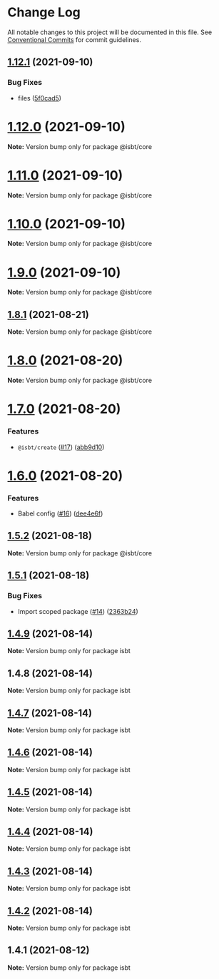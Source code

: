 # Change Log

All notable changes to this project will be documented in this file.
See [Conventional Commits](https://conventionalcommits.org) for commit guidelines.

## [1.12.1](https://github.com/kobiburnley/isbt/compare/@isbt/core@1.12.0...@isbt/core@1.12.1) (2021-09-10)


### Bug Fixes

* files ([5f0cad5](https://github.com/kobiburnley/isbt/commit/5f0cad52a3f26184260d00e13a36c6be4b3ef954))





# [1.12.0](https://github.com/kobiburnley/isbt/compare/@isbt/core@1.11.0...@isbt/core@1.12.0) (2021-09-10)

**Note:** Version bump only for package @isbt/core





# [1.11.0](https://github.com/kobiburnley/isbt/compare/@isbt/core@1.10.0...@isbt/core@1.11.0) (2021-09-10)

**Note:** Version bump only for package @isbt/core





# [1.10.0](https://github.com/kobiburnley/isbt/compare/@isbt/core@1.9.0...@isbt/core@1.10.0) (2021-09-10)

**Note:** Version bump only for package @isbt/core





# [1.9.0](https://github.com/kobiburnley/isbt/compare/@isbt/core@1.8.1...@isbt/core@1.9.0) (2021-09-10)

**Note:** Version bump only for package @isbt/core





## [1.8.1](https://github.com/kobiburnley/isbt/compare/@isbt/core@1.8.0...@isbt/core@1.8.1) (2021-08-21)

**Note:** Version bump only for package @isbt/core





# [1.8.0](https://github.com/kobiburnley/isbt/compare/@isbt/core@1.7.0...@isbt/core@1.8.0) (2021-08-20)

**Note:** Version bump only for package @isbt/core





# [1.7.0](https://github.com/kobiburnley/isbt/compare/@isbt/core@1.6.0...@isbt/core@1.7.0) (2021-08-20)


### Features

* `@isbt/create` ([#17](https://github.com/kobiburnley/isbt/issues/17)) ([abb9d10](https://github.com/kobiburnley/isbt/commit/abb9d10000a1143ab755076616d2f58427ed4ac2))





# [1.6.0](https://github.com/kobiburnley/isbt/compare/@isbt/core@1.5.2...@isbt/core@1.6.0) (2021-08-20)


### Features

* Babel config ([#16](https://github.com/kobiburnley/isbt/issues/16)) ([dee4e6f](https://github.com/kobiburnley/isbt/commit/dee4e6f8e97276aa7a2b5ea4bfbf5786774d5a35))





## [1.5.2](https://github.com/kobiburnley/isbt/compare/@isbt/core@1.5.1...@isbt/core@1.5.2) (2021-08-18)

**Note:** Version bump only for package @isbt/core





## [1.5.1](https://github.com/kobiburnley/isbt/compare/@isbt/core@1.5.0...@isbt/core@1.5.1) (2021-08-18)


### Bug Fixes

* Import scoped package ([#14](https://github.com/kobiburnley/isbt/issues/14)) ([2363b24](https://github.com/kobiburnley/isbt/commit/2363b24c6abff388aa653bd33e0dcf4d66314715))





## [1.4.9](https://github.com/kobiburnley/isbt/compare/isbt@1.4.8...isbt@1.4.9) (2021-08-14)

**Note:** Version bump only for package isbt





## 1.4.8 (2021-08-14)

**Note:** Version bump only for package isbt





## [1.4.7](https://github.com/kobiburnley/isbt/compare/isbt@1.4.6...isbt@1.4.7) (2021-08-14)

**Note:** Version bump only for package isbt





## [1.4.6](https://github.com/kobiburnley/isbt/compare/isbt@1.4.5...isbt@1.4.6) (2021-08-14)

**Note:** Version bump only for package isbt





## [1.4.5](https://github.com/kobiburnley/isbt/compare/isbt@1.4.4...isbt@1.4.5) (2021-08-14)

**Note:** Version bump only for package isbt





## [1.4.4](https://github.com/kobiburnley/isbt/compare/isbt@1.4.3...isbt@1.4.4) (2021-08-14)

**Note:** Version bump only for package isbt





## [1.4.3](https://github.com/kobiburnley/isbt/compare/isbt@1.4.2...isbt@1.4.3) (2021-08-14)

**Note:** Version bump only for package isbt





## [1.4.2](https://github.com/kobiburnley/isbt/compare/isbt@1.4.1...isbt@1.4.2) (2021-08-14)

**Note:** Version bump only for package isbt





## 1.4.1 (2021-08-12)

**Note:** Version bump only for package isbt
